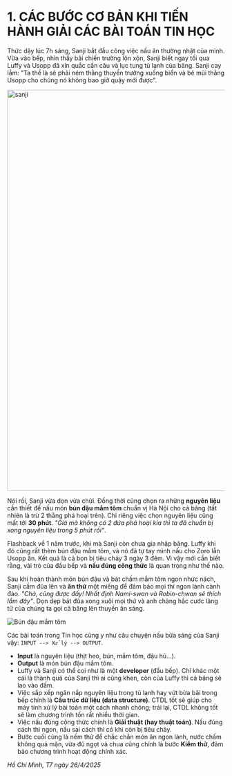 #  1. CÁC BƯỚC CƠ BẢN KHI TIẾN HÀNH GIẢI CÁC BÀI TOÁN TIN HỌC
Thức dậy lúc 7h sáng, Sanji bắt đầu công việc nấu ăn thường nhật của mình. Vừa vào bếp, nhìn thấy bãi chiến trường lộn xộn, Sanji biết ngay tối qua Luffy và Usopp đã xỉn quắc cần câu và lục tung tủ lạnh của băng. Sanji cay lắm: "Ta thề là sẽ phải ném thằng thuyền trưởng xuống biển và bẻ mũi thằng Usopp cho chúng nó không bao giờ quậy mới được".

<img width="928" alt="sanji" src="https://github.com/user-attachments/assets/17210a8f-ca30-45d5-b757-a6cf18179303" />


Nói rồi, Sanji vừa dọn vừa chửi. Đồng thời cũng chọn ra những **nguyên liệu** cần thiết để nấu món **bún đậu mắm tôm** chuẩn vị Hà Nội cho cả băng (tất nhiên là trừ 2 thằng phá hoại trên). Chỉ riêng việc chọn nguyên liệu cũng mất tới **30 phút**. _"Giá mà không có 2 đứa phá hoại kia thì ta đã chuẩn bị xong nguyên liệu trong 5 phút rồi"_.

Flashback về 1 năm trước, khi mà Sanji còn chưa gia nhập băng. Luffy khi đó cũng rất thèm bún đậu mắm tôm, và nó đã tự tay mình nấu cho Zoro lẫn Usopp ăn. Kết quả là cả bọn bị tiêu chảy 3 ngày 3 đêm. Vì vậy mới cần biết rằng, vài trò của đầu bếp và **nấu đúng công thức** là quan trọng như thế nào.

Sau khi hoàn thành món bún đậu và bát chấm mắm tôm ngon nhức nách, Sanji cầm đũa lên và **ăn thử** một miếng để đảm bảo mọi thí ngon lành cành đào. _"Chà, cũng được đấy! Nhất định Nami-swan và Robin-chwan sẽ thích lắm đây"_. Dọn dẹp bát đũa xong xuôi mọi thứ và anh chàng hắc cước lãng tử của chúng ta gọi cả băng lên thuyền ăn sáng.

![Bún đậu mắm tôm](https://github.com/user-attachments/assets/e851fa87-f47c-489d-baa1-958ab7f40345)


Các bài toán trong Tin học cũng y như câu chuyện nấu bữa sáng của Sanji vậy: `INPUT --> Xử lý --> OUTPUT`. 
- **Input** là nguyên liệu (thịt heo, bún, mắm tôm, đậu hũ...).
- **Output** là món bún đậu mắm tôm.
- Luffy và Sanji có thể coi như là một **developer** (đầu bếp). Chỉ khác một cái là thành quả của Sanji thì ai cũng khen, còn của Luffy thì cả băng sẽ lao vào đấm.
- Việc sắp xếp ngăn nắp nguyên liệu trong tủ lạnh hay vứt bừa bãi trong bếp chính là **Cấu trúc dữ liệu (data structure)**. CTDL tốt sẽ giúp cho máy tính xử lý bài toán một cách nhanh chóng; trái lại, CTDL không tốt sẽ làm chương trình tốn rất nhiều thời gian.
- Việc nấu đúng công thức chính là **Giải thuật (hay thuật toán)**. Nấu đúng cách thì ngon, nấu sai cách thì có khi còn bị tiêu chảy.
- Bước cuối cùng là nếm thử để chắc chắn món ăn ngon lành, nước chấm không quá mặn, vừa đủ ngọt và chua cũng chính là bước **Kiểm thử**, đảm bảo chương trình hoạt động chính xác.

_Hồ Chí Minh, T7 ngày 26/4/2025_
